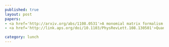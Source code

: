 ```yaml
---
published: true
layout: post
papers:
- <a href='http://arxiv.org/abs/1108.0531'>A monomial matrix formalism to describe quantum many-body states, Nest2011</a>
- <a href='http://link.aps.org/doi/10.1103/PhysRevLett.108.130501'>Quantum Factorization of 143 on a Dipolar-Coupling Nuclear Magnetic Resonance System, Xu2012</a>

category: lunch
---
```

